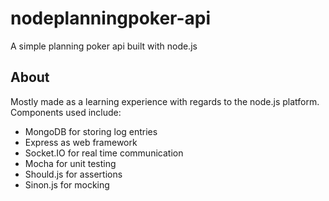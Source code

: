 # nodeplanningpoker-api
A simple planning poker api built with node.js

## About

Mostly made as a learning experience with regards to the node.js platform. Components used include:

* MongoDB for storing log entries
* Express as web framework
* Socket.IO for real time communication
* Mocha for unit testing
* Should.js for assertions
* Sinon.js for mocking
